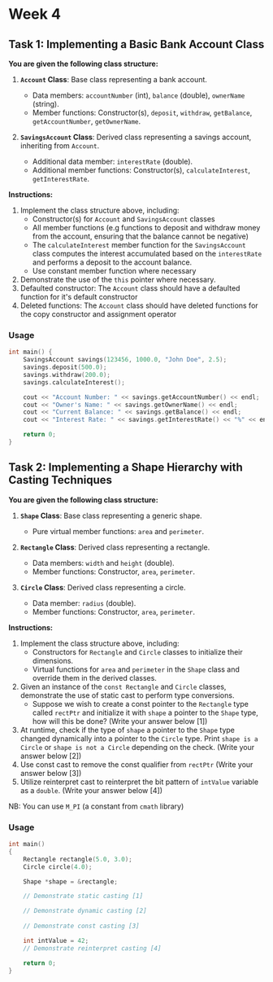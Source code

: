 # Week 4

## Task 1: Implementing a Basic Bank Account Class

**You are given the following class structure:**

1. **`Account` Class**: Base class representing a bank account.
    * Data members: `accountNumber` (int), `balance` (double), `ownerName` (string).
    * Member functions: Constructor(s), `deposit`, `withdraw`, `getBalance`, `getAccountNumber`, `getOwnerName`.
1. **`SavingsAccount` Class**: Derived class representing a savings account, inheriting from `Account`.

    * Additional data member: `interestRate` (double).
    * Additional member functions: Constructor(s), `calculateInterest`, `getInterestRate`.

**Instructions:**

1. Implement the class structure above, including:
    * Constructor(s) for `Account` and `SavingsAccount` classes
    * All member functions (e.g functions to deposit and withdraw money from the account, ensuring that the balance cannot be negative)
    * The `calculateInterest` member function for the `SavingsAccount` class computes the interest accumulated based on the `interestRate` and performs a deposit to the account balance.
    * Use constant member function where necessary
1. Demonstrate the use of the `this` pointer where necessary.
1. Defaulted constructor: The `Account` class should have a defaulted function for it's default constructor
1. Deleted functions: The `Account` class should have deleted functions for the copy constructor and assignment operator

### Usage

```cpp
int main() {
    SavingsAccount savings(123456, 1000.0, "John Doe", 2.5);
    savings.deposit(500.0);
    savings.withdraw(200.0);
    savings.calculateInterest();

    cout << "Account Number: " << savings.getAccountNumber() << endl;
    cout << "Owner's Name: " << savings.getOwnerName() << endl;
    cout << "Current Balance: " << savings.getBalance() << endl;
    cout << "Interest Rate: " << savings.getInterestRate() << "%" << endl;

    return 0;
}
```

## Task 2: Implementing a Shape Hierarchy with Casting Techniques

**You are given the following class structure:**

1. **`Shape` Class**: Base class representing a generic shape.
    * Pure virtual member functions: `area` and `perimeter`.

1. **`Rectangle` Class**: Derived class representing a rectangle.
    * Data members: `width` and `height` (double).
    * Member functions: Constructor, `area`, `perimeter`.

1. **`Circle` Class**: Derived class representing a circle.
    * Data member: `radius` (double).
    * Member functions: Constructor, `area`, `perimeter`.

**Instructions:**

1. Implement the class structure above, including:
    * Constructors for `Rectangle` and `Circle` classes to initialize their dimensions.
    * Virtual functions for `area` and `perimeter` in the `Shape` class and override them in the derived classes.
1. Given an instance of the `const Rectangle` and `Circle` classes, demonstrate the use of static cast to perform type conversions.
    * Suppose we wish to create a const pointer to the `Rectangle` type called `rectPtr` and initialize it with `shape` a pointer to the `Shape` type, how will this be done? (Write your answer below [1])
1. At runtime, check if the type of `shape` a pointer to the `Shape` type changed dynamically into a pointer to the `Circle` type. Print `shape is a Circle` or `shape is not a Circle` depending on the check. (Write your answer below [2])
1. Use const cast to remove the const qualifier from `rectPtr`  (Write your answer below [3])
1. Utilize reinterpret cast to reinterpret the bit pattern of `intValue` variable as a `double`. (Write your answer below [4])

NB: You can use `M_PI` (a constant from `cmath` library)

### Usage

```c++
int main()
{
    Rectangle rectangle(5.0, 3.0);
    Circle circle(4.0);

    Shape *shape = &rectangle;

    // Demonstrate static casting [1]

    // Demonstrate dynamic casting [2]
    
    // Demonstrate const casting [3]

    int intValue = 42;
    // Demonstrate reinterpret casting [4]

    return 0;
}
```
